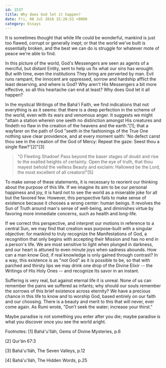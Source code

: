 ```yaml
---
id: 1537
title: Why does God let it happen?
date: Fri, 08 Jul 2016 15:26:52 +0000
category: Essays
---
```


It is sometimes thought that while life could be wonderful, mankind is just
too flawed, corrupt or generally inept; or that the world we've built is
essentially broken, and the best we can do is struggle for whatever mote of
peace we're able to find.

In this picture of the world, God's Messengers are seen as agents of a
merciful, but distant Entity, sent to help us fix what our sins has wrought.
But with time, even the institutions They bring are perverted by man. Evil
runs rampant, the innocent are oppressed, sorrow and hardship afflict the
least deserving, and where is God? Why aren't His Messengers a bit more
effective, so all this heartache can end at least? Why does God let it all
happen?

In the mystical Writings of the Bahá'í Faith, we find indications that not
everything is as it seems: that there is a deep perfection in the scheme of
the world, even with its wars and venomous anger. It suggests we might "attain
a station wherein one seeth no distinction amongst His creatures and findeth
no flaw in the creation of the heavens and the earth."[1]; that a wayfarer on
the path of God "seeth in the fashionings of the True One nothing save clear
providence, and at every moment saith: 'No defect canst thou see in the
creation of the God of Mercy: Repeat the gaze: Seest thou a single
flaw?'[2]"[3]

> "O Fleeting Shadow! Pass beyond the baser stages of doubt and rise to the
> exalted heights of certainty. Open the eye of truth, that thou mayest behold
> the veilless Beauty and exclaim: Hallowed be the Lord, the most excellent of
> all creators!"[5]

To make sense of these statements, it is necessary to reorient our thinking
about the purpose of this life. If we imagine its aim to be our personal
happiness and joy, it is hard not to see the world as a miserable joke for all
but the favored few. However, this perspective fails to make sense of
existence because it chooses a wrong center: human beings. It revolves the Sun
of Truth around man's sense of well-being, and diminishes virtue by favoring
more immediate concerns, such as health and long-life.

If we correct this perspective, and interpret our motions in reference to a
central Sun, we may find that creation was purpose-built with a singular
objective: for mankind to truly recognize the Manifestations of God, a
recognition that only begins with accepting their Mission and has no end in a
person's life. We are most sensitive to light when plunged in darkness, and
our heart is attuned to even minute joys when sadness abounds. How can a man
know God, if real knowledge is only gained through contrast? In a way, this
existence is as "not God" as it is possible to be, so that with parched and
thirsty lips we may drink one drop of the Divine Elixir -- the Writings of His
Holy Ones -- and recognize Its savor in an instant.

Suffering is very real, but against eternal life it is unreal. None of us can
remember the pains we suffered as infants; why should our souls remember the
sorrows of this brief existence across eternity? We have a precious chance in
this life to know and to worship God, based entirely on our faith and our
choosing. There is a beauty and merit to this that will never, ever come
again. As Rumi wrote, "Don’t seek the water; increase your thirst."

Maybe paradise is not something you enter after you die; maybe paradise is
what you discover once you see the world aright.

Footnotes: 
[1]  Bahá'u'lláh, Gems of Divine Mysteries, p.6

[2]  Qur’án 67:3

[3]  Bahá'u'lláh, The Seven Valleys, p.12

[4]  Bahá'u'lláh, The Hidden Words, p.25
